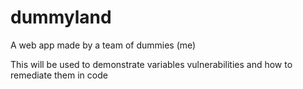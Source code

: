 # dummyland
A web app made by a team of dummies (me)

This will be used to demonstrate variables vulnerabilities and how to remediate them in code
